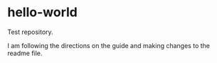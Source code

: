 # hello-world
Test repository.

I am following the directions on the guide and making changes to the readme file.

